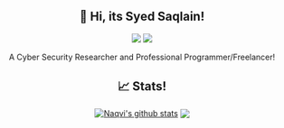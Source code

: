 <h2 align="center"> 👋 Hi, its Syed Saqlain!</h2> 
<p align="center">
  <img src="https://img.shields.io/badge/python%20-%2314354C.svg?&style=for-the-badge&logo=python&logoColor=white"/>
  <img src="https://img.shields.io/badge/c++%20-%2300599C.svg?&style=for-the-badge&logo=c%2B%2B&ogoColor=white"/>
</p>

<p align="center">
   A Cyber Security Researcher and Professional Programmer/Freelancer!
</p>

<h2 align="center"> 📈 Stats! </h2> 

<p align="center">
<a href="https://github.com/naqviO7">
<img align="center" src="https://github-readme-stats.vercel.app/api?username=naqviO7&show_icons=true&theme=dark&line_height=27" alt="Naqvi's github stats"/></a>
<a href="https://github.com/naqviO7">
<img align="center" src="https://github-readme-stats.vercel.app/api/top-langs/?username=naqviO7&theme=dark&hide_langs_below=1" /></a>
</p>
<!---
snaqvi5/snaqvi5 is a ✨ special ✨ repository because its `README.md` (this file) appears on your GitHub profile.
You can click the Preview link to take a look at your changes.
--->
